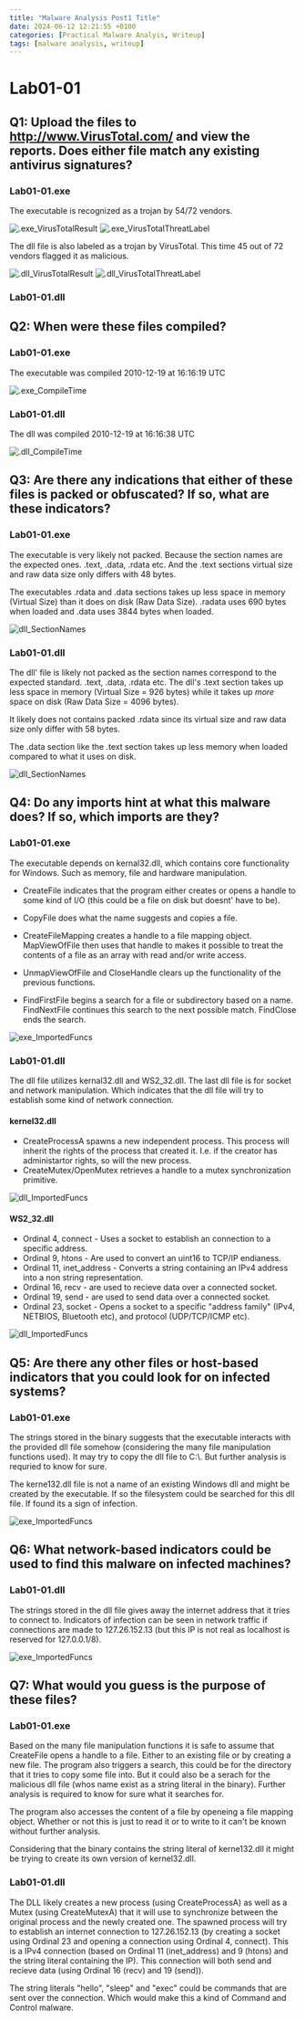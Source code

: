 ```yaml
---
title: "Malware Analysis Post1 Title"
date: 2024-06-12 12:21:55 +0100
categories: [Practical Malware Analyis, Writeup]
tags: [malware analysis, writeup]
---
```


# Lab01-01

## Q1: Upload the files to http://www.VirusTotal.com/ and view the reports. Does either file match any existing antivirus signatures?

### Lab01-01.exe
The executable is recognized as a trojan by 54/72 vendors. 

![.exe_VirusTotalResult](images/lab01-01_exe_vt_result.png)
![.exe_VirusTotalThreatLabel](images/lab01-01_exe_vt_threat_label.png)

The dll file is also labeled as a trojan by VirusTotal. This time 45 out of 72 vendors flagged it as malicious.

![.dll_VirusTotalResult](images/lab01-01_dll_vt_result.png)
![.dll_VirusTotalThreatLabel](images/lab01-01_dll_vt_threat_label.png)
### Lab01-01.dll

## Q2: When were these files compiled?

### Lab01-01.exe
The executable was compiled 2010-12-19 at 16:16:19 UTC

![.exe_CompileTime](images/lab01-01_exe_vt_compile_time.png)

### Lab01-01.dll
The dll was compiled 2010-12-19 at 16:16:38 UTC

![.dll_CompileTime](images/lab01-01_dll_vt_compile_time.png)

## Q3: Are there any indications that either of these files is packed or obfuscated? If so, what are these indicators?

### Lab01-01.exe

The executable is very likely not packed. Because the section names are the expected ones. .text, .data, .rdata etc. And the .text sections virtual size and raw data size only differs with 48 bytes.

The executables .rdata and .data sections takes up less space in memory (Virtual Size) than it does on disk (Raw Data Size). .radata uses 690 bytes when loaded and .data uses 3844 bytes when loaded.

![dll_SectionNames](images/lab01-01_exe_section_names.png)

### Lab01-01.dll

The dll' file is likely not packed as the section names correspond to the expected standard. .text, .data, .rdata etc. The dll's .text section takes up less space in memory (Virtual Size = 926 bytes) while it takes up *more* space on disk (Raw Data Size = 4096 bytes).

It likely does not contains packed .rdata since its virtual size and raw data size only differ with 58 bytes.

The .data section like the .text section takes up less memory when loaded compared to what it uses on disk.

![dll_SectionNames](images/lab01-01_dll_section_names.png)

## Q4: Do any imports hint at what this malware does? If so, which imports are they?

### Lab01-01.exe

The executable depends on kernal32.dll, which contains core functionality for Windows. Such as memory, file and hardware manipulation. 

* CreateFile indicates that the program either creates or opens a handle to some kind of I/O (this could be a file on disk but doesnt' have to be). 

* CopyFile does what the name suggests and copies a file. 

* CreateFileMapping creates a handle to a file mapping object. MapViewOfFile then uses that handle to makes it possible to treat the contents of a file as an array with read and/or write access.

* UnmapViewOfFile and CloseHandle clears up the functionality of the previous functions.


* FindFirstFile begins a search for a file or subdirectory based on a name. FindNextFile continues this search to the next possible match. FindClose ends the search.

![exe_ImportedFuncs](images/lab01-01_exe_imported_funcs.png)

### Lab01-01.dll

The dll file utilizes kernal32.dll and WS2_32.dll. The last dll file is for socket and network manipulation. Which indicates that the dll file will try to establish some kind of network connection.

#### kernel32.dll
* CreateProcessA spawns a new independent process. This process will inherit the rights of the process that created it. I.e. if the creator has administartor rights, so will the new process. 
* CreateMutex/OpenMutex retrieves a handle to a mutex synchronization primitive.

![dll_ImportedFuncs](images/lab01-01_dll_imported_funcs.png)

#### WS2_32.dll
* Ordinal 4, connect - Uses a socket to establish an connection to a specific address.
* Ordinal 9, htons - Are used to convert an uint16 to TCP/IP endianess.
* Ordinal 11, inet_address - Converts a string containing an IPv4 address into a non string representation.
* Ordinal 16, recv - are used to recieve data over a connected socket.
* Ordinal 19, send - are used to send data over a connected socket.
* Ordinal 23, socket - Opens a socket to a specific "address family" (IPv4, NETBIOS, Bluetooth etc), and protocol (UDP/TCP/ICMP etc).

![dll_ImportedFuncs](images/lab01-01_dll_imported_funcs2.png)

## Q5: Are there any other files or host-based indicators that you could look for on infected systems?

### Lab01-01.exe

The strings stored in the binary suggests that the executable interacts with the provided dll file somehow (considering the many file manipulation functions used). It may try to copy the dll file to C:\\. But further analysis is requried to know for sure.

The kerne132.dll file is not a name of an existing Windows dll and might be created by the executable. If so the filesystem could be searched for this dll file. If found its a sign of infection.

![exe_ImportedFuncs](images/lab01-01_exe_strings.png)


## Q6: What network-based indicators could be used to find this malware on infected machines?

### Lab01-01.dll

The strings stored in the dll file gives away the internet address that it tries to connect to. Indicators of infection can be seen in network traffic if connections are made to 127.26.152.13 (but this IP is not real as localhost is reserved for 127.0.0.1/8).

![exe_ImportedFuncs](images/lab01-01_dll_strings.png)

## Q7: What would you guess is the purpose of these files?

### Lab01-01.exe
Based on the many file manipulation functions it is safe to assume that CreateFile opens a handle to a file. Either to an existing file or by creating a new file. The program also triggers a search, this could be for the directory that it tries to copy some file into. But it could also be a serach for the malicious dll file (whos name exist as a string literal in the binary). Further analysis is required to know for sure what it searches for.

The program also accesses the content of a file by openeing a file mapping object. Whether or not this is just to read it or to write to it can't be known without further analysis.

Considering that the binary contains the string literal of kerne132.dll it might be trying to create its own version of kernel32.dll.

### Lab01-01.dll

The DLL likely creates a new process (using CreateProcessA) as well as a Mutex (using CreateMutexA) that it will use to synchronize between the original process and the newly created one. The spawned process will try to establish an internet connection to 127.26.152.13 (by creating a socket using Ordinal 23 and opening a connection using Ordinal 4, connect). This is a IPv4 connection (based on Ordinal 11 (inet_address) and 9 (htons) and the string literal containing the IP). This connection will both send and recieve data (using Ordinal 16 (recv) and 19 (send)). 

The string literals "hello", "sleep" and "exec" could be commands that are sent over the connection. Which would make this a kind of Command and Control malware.